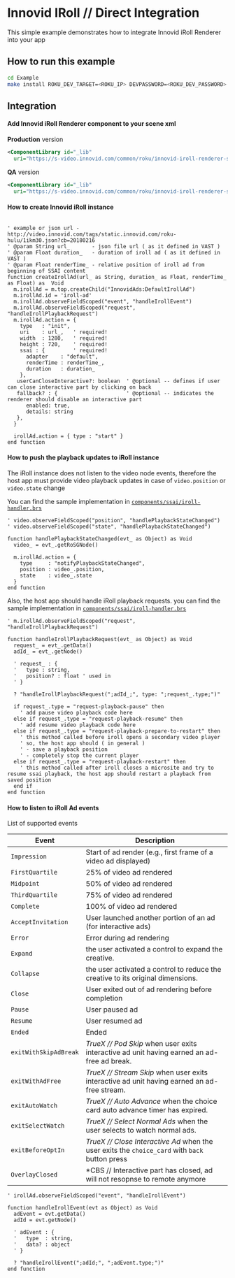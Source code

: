 Innovid IRoll // Direct Integration 
===================================

This simple example demonstrates how to integrate Innovid iRoll Renderer into your app

## How to run this example
```bash
cd Example
make install ROKU_DEV_TARGET=<ROKU_IP> DEVPASSWORD=<ROKU_DEV_PASSWORD>
```

## Integration

#### Add Innovid iRoll Renderer component to your scene xml

**Production** version
```xml
<ComponentLibrary id="_lib"
  uri="https://s-video.innovid.com/common/roku/innovid-iroll-renderer-sg.pkg" />
```

**QA** version
```xml
<ComponentLibrary id="_lib"
  uri="https://s-video.innovid.com/common/roku/innovid-iroll-renderer-sg-qa.pkg" />
```

#### How to create Innovid iRoll instance
```brightscript

' example or json url - http://video.innovid.com/tags/static.innovid.com/roku-hulu/1ikm30.json?cb=20180216
' @param String url_       - json file url ( as it defined in VAST )
' @param Float duration_   - duration of iroll ad ( as it defined in VAST )
' @param Float renderTime_ - relative position of iroll ad from beginning of SSAI content
function createIrollAd(url_ as String, duration_ as Float, renderTime_ as Float) as  Void
  m.irollAd = m.top.createChild("InnovidAds:DefaultIrollAd")
  m.irollAd.id = 'iroll-ad'
  m.irollAd.observeFieldScoped("event", "handleIrollEvent")
  m.irollAd.observeFieldScoped("request", "handleIrollPlaybackRequest")
  m.irollAd.action = {
    type   : "init",
    uri    : url_,   ' required!
    width  : 1280,   ' required!
    height : 720,    ' required!
    ssai : {         ' required!
      adapter    : "default",
      renderTime : renderTime_,
      duration   : duration_
    },
   userCanCloseInteractive?: boolean  ' @optional -- defines if user can close interactive part by clicking on back 
   fallback? : {                      ' @optional -- indicates the renderer should disable an interactive part
      enabled: true,
      details: string
   }, 
  }

  irollAd.action = { type : "start" }
end function
```

#### How to push the playback updates to iRoll instance
The iRoll instance does not listen to the video node events, therefore the host app must provide video playback updates in case of `video.position` or `video.state` change

You can find the sample implementation in [`components/ssai/iroll-handler.brs`][ssai_example_injecting_video_events]

```brightscript
' video.observeFieldScoped("position", "handlePlaybackStateChanged")
' video.observeFieldScoped("state", "handlePlaybackStateChanged")

function handlePlaybackStateChanged(evt_ as Object) as Void
  video_ = evt_.getRoSGNode()

  m.irollAd.action = {
    type     : "notifyPlaybackStateChanged",
    position : video_.position,
    state    : video_.state
  }
end function
```

Also, the host app should handle iRoll playback requests.
you can find the sample implementation in [`components/ssai/iroll-handler.brs`][ssai_example_handling_playback_requests]

```brightscript
' m.irollAd.observeFieldScoped("request", "handleIrollPlaybackRequest")

function handleIrollPlaybackRequest(evt_ as Object) as Void
  request_ = evt_.getData()
  adId_ = evt_.getNode()

  ' request_ : {
  '   type : string,
  '   position? : float ' used in
  ' }

  ? "handleIrollPlaybackRequest(";adId_;", type: ";request_.type;")"

  if request_.type = "request-playback-pause" then
    ' add pause video playback code here
  else if request_.type = "request-playback-resume" then
    ' add resume video playback code here
  else if request_.type = "request-playback-prepare-to-restart" then
    ' this method called before iroll opens a secondary video player
    ' so, the host app should ( in general )
    ' - save a playback position
    ' - completely stop the current player
  else if request_.type = "request-playback-restart" then
    ' this method called after iroll closes a microsite and try to resume ssai playback, the host app should restart a playback from saved position
  end if  
end function
```

#### How to listen to iRoll Ad events
List of supported events

| Event              | Description                               |
| ------------------ | ----------------------------------------- |
| `Impression`       | Start of ad render (e.g., first frame of a video ad displayed)
| `FirstQuartile`    | 25% of video ad rendered
| `Midpoint`         | 50% of video ad rendered
| `ThirdQuartile`    | 75% of video ad rendered
| `Complete`         | 100% of video ad rendered
| `AcceptInvitation` | User launched another portion of an ad (for interactive ads)
| `Error`            | Error during ad rendering
| `Expand`           | the user activated a control to expand the creative.
| `Collapse`         | the user activated a control to reduce the creative to its original dimensions.
| `Close`            | User exited out of ad rendering before completion
| `Pause`            | User paused ad
| `Resume`           | User resumed ad
| `Ended`            | Ended
| `exitWithSkipAdBreak` | *TrueX // Pod Skip* when user exits interactive ad unit having earned an ad-free ad break.
| `exitWithAdFree`      | *TrueX // Stream Skip* when user exits interactive ad unit having earned an ad-free stream.
| `exitAutoWatch`       | *TrueX // Auto Advance* when the choice card auto advance timer has expired.
| `exitSelectWatch`     | *TrueX // Select Normal Ads*  when the user selects to watch normal ads.
| `exitBeforeOptIn`     | *TrueX // Close Interactive Ad* when the user exits the `choice_card` with `back` button press
| `OverlayClosed`     | *CBS // Interactive part has closed, ad will not resopnse to remote anymore
```brightscript
' irollAd.observeFieldScoped("event", "handleIrollEvent")

function handleIrollEvent(evt as Object) as Void
  adEvent = evt.getData()
  adId = evt.getNode()

  ' adEvent : {
  '   type  : string,
  '   data? : object
  ' }

  ? "handleIrollEvent(";adId;", ";adEvent.type;")"
end function
```

[ssai_example_injecting_video_events]: https://github.com/Innovid/innovid-ctv-roku-integration/blob/master/Example/components/ssai/simple-ssai-video-playback.brs#L95
[ssai_example_handling_playback_requests]: https://github.com/Innovid/innovid-ctv-roku-integration/blob/master/Example/components/ssai/iroll-handler.brs#L77
